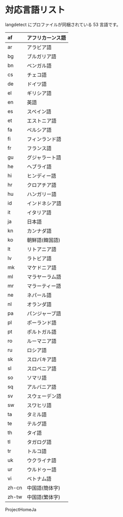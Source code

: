 # 対応言語リスト #

langdetect にプロファイルが同梱されている 53 言語です。

|af|アフリカーンス語|
|:-|:-------|
|ar|アラビア語   |
|bg|ブルガリア語  |
|bn|ベンガル語   |
|cs|チェコ語    |
|de|ドイツ語    |
|el|ギリシア語   |
|en|英語      |
|es|スペイン語   |
|et|エストニア語  |
|fa|ペルシア語   |
|fi|フィンランド語 |
|fr|フランス語   |
|gu|グジャラート語 |
|he|ヘブライ語   |
|hi|ヒンディー語  |
|hr|クロアチア語  |
|hu|ハンガリー語  |
|id|インドネシア語 |
|it|イタリア語   |
|ja|日本語     |
|kn|カンナダ語   |
|ko|朝鮮語(韓国語)|
|lt|リトアニア語  |
|lv|ラトビア語   |
|mk|マケドニア語  |
|ml|マラヤーラム語 |
|mr|マラーティー語 |
|ne|ネパール語   |
|nl|オランダ語   |
|pa|パンジャーブ語 |
|pl|ポーランド語  |
|pt|ポルトガル語  |
|ro|ルーマニア語  |
|ru|ロシア語    |
|sk|スロバキア語  |
|sl|スロベニア語  |
|so|ソマリ語    |
|sq|アルバニア語  |
|sv|スウェーデン語 |
|sw|スワヒリ語   |
|ta|タミル語    |
|te|テルグ語    |
|th|タイ語     |
|tl|タガログ語   |
|tr|トルコ語    |
|uk|ウクライナ語  |
|ur|ウルドゥー語  |
|vi|ベトナム語   |
|zh-cn|中国語(簡体字)|
|zh-tw|中国語(繁体字)|

ProjectHomeJa
